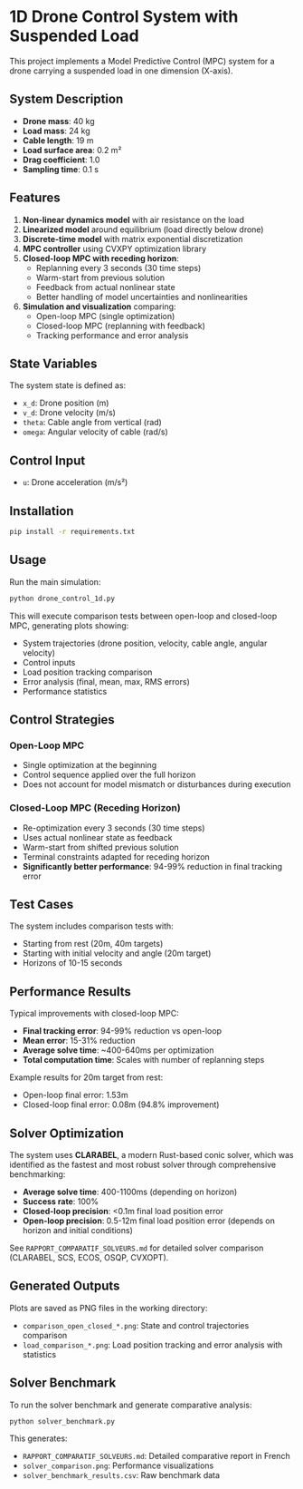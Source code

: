 # 1D Drone Control System with Suspended Load

This project implements a Model Predictive Control (MPC) system for a drone carrying a suspended load in one dimension (X-axis).

## System Description

- **Drone mass**: 40 kg
- **Load mass**: 24 kg  
- **Cable length**: 19 m
- **Load surface area**: 0.2 m²
- **Drag coefficient**: 1.0
- **Sampling time**: 0.1 s

## Features

1. **Non-linear dynamics model** with air resistance on the load
2. **Linearized model** around equilibrium (load directly below drone)
3. **Discrete-time model** with matrix exponential discretization
4. **MPC controller** using CVXPY optimization library
5. **Closed-loop MPC with receding horizon**:
   - Replanning every 3 seconds (30 time steps)
   - Warm-start from previous solution
   - Feedback from actual nonlinear state
   - Better handling of model uncertainties and nonlinearities
6. **Simulation and visualization** comparing:
   - Open-loop MPC (single optimization)
   - Closed-loop MPC (replanning with feedback)
   - Tracking performance and error analysis

## State Variables

The system state is defined as:
- `x_d`: Drone position (m)
- `v_d`: Drone velocity (m/s)
- `theta`: Cable angle from vertical (rad)
- `omega`: Angular velocity of cable (rad/s)

## Control Input

- `u`: Drone acceleration (m/s²)

## Installation

```bash
pip install -r requirements.txt
```

## Usage

Run the main simulation:

```bash
python drone_control_1d.py
```

This will execute comparison tests between open-loop and closed-loop MPC, generating plots showing:
- System trajectories (drone position, velocity, cable angle, angular velocity)
- Control inputs
- Load position tracking comparison
- Error analysis (final, mean, max, RMS errors)
- Performance statistics

## Control Strategies

### Open-Loop MPC
- Single optimization at the beginning
- Control sequence applied over the full horizon
- Does not account for model mismatch or disturbances during execution

### Closed-Loop MPC (Receding Horizon)
- Re-optimization every 3 seconds (30 time steps)
- Uses actual nonlinear state as feedback
- Warm-start from shifted previous solution
- Terminal constraints adapted for receding horizon
- **Significantly better performance**: 94-99% reduction in final tracking error

## Test Cases

The system includes comparison tests with:
- Starting from rest (20m, 40m targets)
- Starting with initial velocity and angle (20m target)
- Horizons of 10-15 seconds

## Performance Results

Typical improvements with closed-loop MPC:
- **Final tracking error**: 94-99% reduction vs open-loop
- **Mean error**: 15-31% reduction
- **Average solve time**: ~400-640ms per optimization
- **Total computation time**: Scales with number of replanning steps

Example results for 20m target from rest:
- Open-loop final error: 1.53m
- Closed-loop final error: 0.08m (94.8% improvement)

## Solver Optimization

The system uses **CLARABEL**, a modern Rust-based conic solver, which was identified as the fastest and most robust solver through comprehensive benchmarking:
- **Average solve time**: 400-1100ms (depending on horizon)
- **Success rate**: 100%
- **Closed-loop precision**: <0.1m final load position error
- **Open-loop precision**: 0.5-12m final load position error (depends on horizon and initial conditions)

See `RAPPORT_COMPARATIF_SOLVEURS.md` for detailed solver comparison (CLARABEL, SCS, ECOS, OSQP, CVXOPT).

## Generated Outputs

Plots are saved as PNG files in the working directory:
- `comparison_open_closed_*.png`: State and control trajectories comparison
- `load_comparison_*.png`: Load position tracking and error analysis with statistics

## Solver Benchmark

To run the solver benchmark and generate comparative analysis:
```bash
python solver_benchmark.py
```

This generates:
- `RAPPORT_COMPARATIF_SOLVEURS.md`: Detailed comparative report in French
- `solver_comparison.png`: Performance visualizations
- `solver_benchmark_results.csv`: Raw benchmark data

